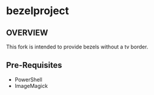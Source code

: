 # bezelproject

## OVERVIEW

This fork is intended to provide bezels without a tv border.

## Pre-Requisites

- PowerShell
- ImageMagick

